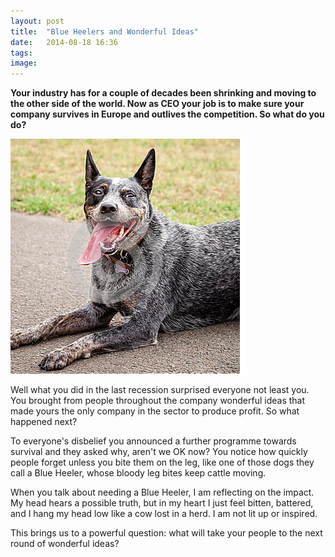 ```yaml
---
layout: post
title:  "Blue Heelers and Wonderful Ideas"
date:   2014-08-18 16:36
tags: 
image: 
---
```


**Your industry has for a couple of decades been shrinking and moving to the other side of the world. Now as CEO your job is to make sure your company survives in Europe and outlives the competition. So what do you do?**

![](/libb/images/blue_heeler.png)

Well what you did in the last recession surprised everyone not least you. You brought from people throughout the company wonderful ideas that made yours the only company in the sector to produce profit. So what happened next?

To everyone's disbelief you announced a further programme towards survival and they asked why, aren't we OK now? You notice how quickly people forget unless you bite them on the leg, like one of those dogs they call a Blue Heeler, whose bloody leg bites keep cattle moving. 

When you talk about needing a Blue Heeler, I am reflecting on the impact. My head hears a possible truth, but in my heart I just feel bitten, battered, and I hang my head low like a cow lost in a herd. I am not lit up or inspired.

This brings us to a powerful question: what will take your people to the next round of wonderful ideas? 